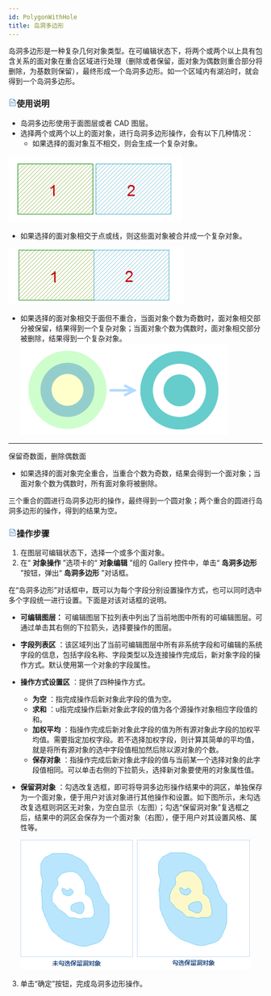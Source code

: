 ```yaml
---
id: PolygonWithHole
title: 岛洞多边形  
---  
```

岛洞多边形是一种复杂几何对象类型。在可编辑状态下，将两个或两个以上具有包含关系的面对象在重合区域进行处理（删除或者保留，面对象为偶数则重合部分将删除，为基数则保留），最终形成一个岛洞多边形。如一个区域内有湖泊时，就会得到一个岛洞多边形。

### ![](../../../img/read.gif)使用说明

  * 岛洞多边形使用于面图层或者 CAD 图层。
  * 选择两个或两个以上的面对象，进行岛洞多边形操作，会有以下几种情况：
    * 如果选择的面对象互不相交，则会生成一个复杂对象。 
    
![](img/Hole1.png) 

  * 如果选择的面对象相交于点或线，则这些面对象被合并成一个复杂对象。  

  ![](img/Hole3.png)   

  * 如果选择的面对象相交于面但不重合，当面对象个数为奇数时，面对象相交部分被保留，结果得到一个复杂对象；当面对象个数为偶数时，面对象相交部分被删除，结果得到一个复杂对象。
  ![](img/Hole6.png)  
  ---  
  保留奇数面，删除偶数面  
  * 如果选择的面对象完全重合，当重合个数为奇数，结果会得到一个面对象；当面对象个数为偶数时，所有面对象将被删除。

三个重合的圆进行岛洞多边形的操作，最终得到一个圆对象；两个重合的圆进行岛洞多边形的操作，得到的结果为空。

### ![](../../../img/read.gif)操作步骤

  1. 在图层可编辑状态下，选择一个或多个面对象。 
  2. 在“ **对象操作** ”选项卡的“ **对象编辑** ”组的 Gallery 控件中，单击“ **岛洞多边形** ”按钮，弹出“ **岛洞多边形** ”对话框。

在“岛洞多边形”对话框中，既可以为每个字段分别设置操作方式，也可以同时选中多个字段统一进行设置。下面是对该对话框的说明。

  * **可编辑图层：** 可编辑图层下拉列表中列出了当前地图中所有的可编辑图层。可通过单击其右侧的下拉箭头，选择要操作的图层。
  * **字段列表区** ：该区域列出了当前可编辑图层中所有非系统字段和可编辑的系统字段的信息，包括字段名称、字段类型以及连接操作完成后，新对象字段的操作方式。默认使用第一个对象的字段属性。
  * **操作方式设置区** ：提供了四种操作方式。 
    * **为空** ：指完成操作后新对象此字段的值为空。
    * **求和** ：u指完成操作后新对象此字段的值为各个源操作对象相应字段值的和。
    * **加权平均** ：指操作完成后新对象此字段的值为所有源对象此字段的加权平均值。需要指定加权字段。若不选择加权字段，则计算其简单的平均值，就是将所有源对象的选中字段值相加然后除以源对象的个数。
    * **保存对象** ：指操作完成后新对象此字段的值与当前某一个选择对象的此字段值相同。可以单击右侧的下拉箭头，选择新对象要使用的对象属性值。
  * **保留洞对象** ：勾选改复选框，即可将导洞多边形操作结果中的洞区，单独保存为一个面对象，便于用户对该对象进行其他操作和设置。如下图所示，未勾选改复选框则洞区无对象，为空白显示（左图）；勾选“保留洞对象”复选框之后，结果中的洞区会保存为一个面对象（右图），便于用户对其设置风格、属性等。    
   
     ![](img/HoleResult.png)  

  3. 单击“确定”按钮，完成岛洞多边形操作。

